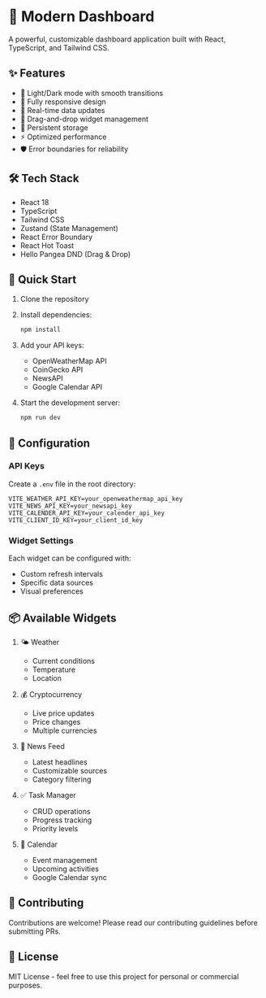 # 🚀 Modern Dashboard

A powerful, customizable dashboard application built with React, TypeScript, and Tailwind CSS.

## ✨ Features

- 🎨 Light/Dark mode with smooth transitions
- 📱 Fully responsive design
- 🔄 Real-time data updates
- 🎯 Drag-and-drop widget management
- 💾 Persistent storage
- ⚡ Optimized performance
- 🛡️ Error boundaries for reliability

## 🛠️ Tech Stack

- React 18
- TypeScript
- Tailwind CSS
- Zustand (State Management)
- React Error Boundary
- React Hot Toast
- Hello Pangea DND (Drag & Drop)

## 🚀 Quick Start

1. Clone the repository
2. Install dependencies:
   ```bash
   npm install
   ```
3. Add your API keys:
   - OpenWeatherMap API
   - CoinGecko API
   - NewsAPI
   - Google Calendar API

4. Start the development server:
   ```bash
   npm run dev
   ```

## 🔧 Configuration

### API Keys
Create a `.env` file in the root directory:

```env
VITE_WEATHER_API_KEY=your_openweathermap_api_key
VITE_NEWS_API_KEY=your_newsapi_key
VITE_CALENDER_API_KEY=your_calender_api_key
VITE_CLIENT_ID_KEY=your_client_id_key
```

### Widget Settings
Each widget can be configured with:
- Custom refresh intervals
- Specific data sources
- Visual preferences

## 📦 Available Widgets

1. 🌤️ Weather
   - Current conditions
   - Temperature
   - Location

2. 💰 Cryptocurrency
   - Live price updates
   - Price changes
   - Multiple currencies

3. 📰 News Feed
   - Latest headlines
   - Customizable sources
   - Category filtering

4. ✅ Task Manager
   - CRUD operations
   - Progress tracking
   - Priority levels

5. 📅 Calendar
   - Event management
   - Upcoming activities
   - Google Calendar sync

## 🤝 Contributing

Contributions are welcome! Please read our contributing guidelines before submitting PRs.

## 📝 License

MIT License - feel free to use this project for personal or commercial purposes.